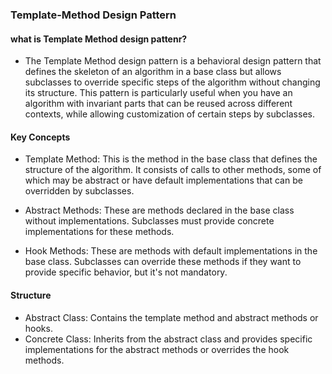 ### Template-Method Design Pattern 


#### what is Template Method design pattenr?

- The Template Method design pattern is a behavioral design pattern that defines the skeleton of an algorithm in a base class but allows subclasses to override specific steps of the algorithm without changing its structure. This pattern is particularly useful when you have an algorithm with invariant parts that can be reused across different contexts, while allowing customization of certain steps by subclasses.

#### Key Concepts

- Template Method: This is the method in the base class that defines the structure of the algorithm. It consists of calls to other methods, some of which may be abstract or have default implementations that can be overridden by subclasses.

- Abstract Methods: These are methods declared in the base class without implementations. Subclasses must provide concrete implementations for these methods.

- Hook Methods: These are methods with default implementations in the base class. Subclasses can override these methods if they want to provide specific behavior, but it's not mandatory.

#### Structure

- Abstract Class: Contains the template method and abstract methods or hooks.
- Concrete Class: Inherits from the abstract class and provides specific implementations for the abstract methods or overrides the hook methods.